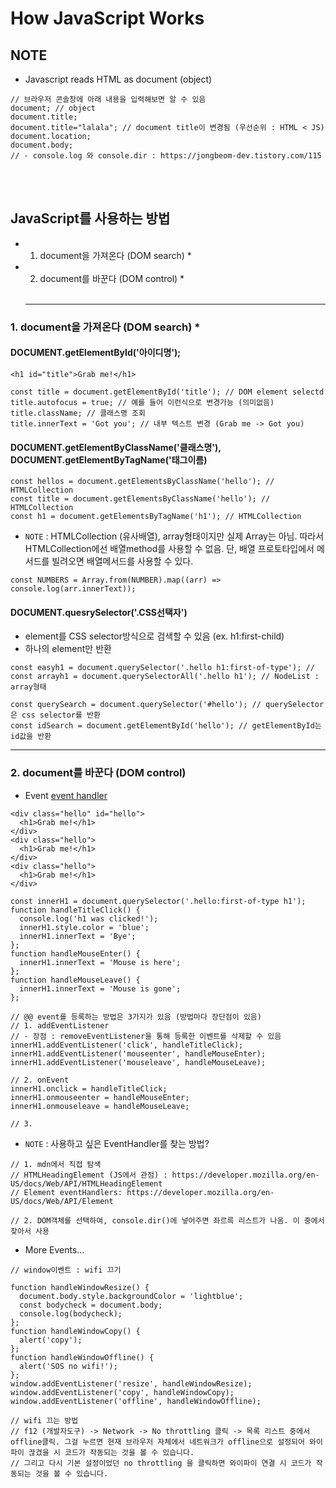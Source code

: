 # How JavaScript Works

## NOTE

- Javascript reads HTML as document (object)

```
// 브라우저 콘솔창에 아래 내용을 입력해보면 알 수 있음
document; // object
document.title;
document.title="lalala"; // document title이 변경됨 (우선순위 : HTML < JS)
document.location;
document.body;
// - console.log 와 console.dir : https://jongbeom-dev.tistory.com/115
```

<br><br>

## JavaScript를 사용하는 방법

- 1. document을 가져온다 (DOM search) \*
- 2. document를 바꾼다 (DOM control) \*
  <br><br>
  <hr>

### 1. document을 가져온다 (DOM search) \*

#### DOCUMENT.getElementById('아이디명');

```
<h1 id="title">Grab me!</h1>
```

```
const title = document.getElementById('title'); // DOM element selectd
title.autofocus = true; // 예를 들어 이런식으로 변경가능 (의미없음)
title.className; // 클래스명 조회
title.innerText = 'Got you'; // 내부 텍스트 변경 (Grab me -> Got you)
```

#### DOCUMENT.getElementByClassName('클래스명'), DOCUMENT.getElementByTagName('태그이름)

```
const hellos = document.getElementsByClassName('hello'); // HTMLCollection
const title = document.getElementsByClassName('hello'); // HTMLCollection
const h1 = document.getElementsByTagName('h1'); // HTMLCollection
```

- `NOTE` : HTMLCollection (유사배열), array형태이지만 실제 Array는 아님. 따라서 HTMLCollection에선 배열method를 사용할 수 없음. 단, 배열 프로토타입에서 메서드를 빌려오면 배열메서드를 사용할 수 있다.

```
const NUMBERS = Array.from(NUMBER).map((arr) => console.log(arr.innerText));
```

#### DOCUMENT.quesrySelector('.CSS선택자')

- element를 CSS selector방식으로 검색할 수 있음 (ex. h1:first-child)
- 하나의 element만 반환

```
const easyh1 = document.querySelector('.hello h1:first-of-type'); //
const arrayh1 = document.querySelectorAll('.hello h1'); // NodeList : array형태
```

```
const querySearch = document.querySelector('#hello'); // querySelector은 css selector를 반환
const idSearch = document.getElementById('hello'); // getElementById는 id값을 반환
```

<hr>

### 2. document를 바꾼다 (DOM control)

- Event [event handler](https://developer.mozilla.org/ko/docs/Web/Events)

```
<div class="hello" id="hello">
  <h1>Grab me!</h1>
</div>
<div class="hello">
  <h1>Grab me!</h1>
</div>
<div class="hello">
  <h1>Grab me!</h1>
</div>
```

```
const innerH1 = document.querySelector('.hello:first-of-type h1');
function handleTitleClick() {
  console.log('h1 was clicked!');
  innerH1.style.color = 'blue';
  innerH1.innerText = 'Bye';
};
function handleMouseEnter() {
  innerH1.innerText = 'Mouse is here';
};
function handleMouseLeave() {
  innerH1.innerText = 'Mouse is gone';
};

// @@ event를 등록하는 방법은 3가지가 있음 (방법마다 장단점이 있음)
// 1. addEventListener
// - 장점 : removeEventListener을 통해 등록한 이벤트를 삭제할 수 있음
innerH1.addEventListener('click', handleTitleClick);
innerH1.addEventListener('mouseenter', handleMouseEnter);
innerH1.addEventListener('mouseleave', handleMouseLeave);

// 2. onEvent
innerH1.onclick = handleTitleClick;
innerH1.onmouseenter = handleMouseEnter;
innerH1.onmouseleave = handleMouseLeave;

// 3.
```

- `NOTE` : 사용하고 싶은 EventHandler를 찾는 방법?

```
// 1. mdn에서 직접 탐색
// HTMLHeadingElement (JS에서 관점) : https://developer.mozilla.org/en-US/docs/Web/API/HTMLHeadingElement
// Element eventHandlers: https://developer.mozilla.org/en-US/docs/Web/API/Element

// 2. DOM객체를 선택하여, console.dir()에 넣어주면 좌르륵 리스트가 나옴. 이 중에서 찾아서 사용
```

- More Events...

```
// window이벤트 : wifi 끄기

function handleWindowResize() {
  document.body.style.backgroundColor = 'lightblue';
  const bodycheck = document.body;
  console.log(bodycheck);
};
function handleWindowCopy() {
  alert('copy');
};
function handleWindowOffline() {
  alert('SOS no wifi!');
};
window.addEventListener('resize', handleWindowResize);
window.addEventListener('copy', handleWindowCopy);
window.addEventListener('offline', handleWindowOffline);

// wifi 끄는 방법
// f12 (개발자도구) -> Network -> No throttling 클릭 -> 목록 리스트 중에서 offline클릭. 그걸 누르면 현재 브라우저 자체에서 네트워크가 offline으로 설정되어 와이파이 끊겼을 시 코드가 작동되는 것을 볼 수 있습니다.
// 그리고 다시 기본 설정이었던 no throttling 을 클릭하면 와이파이 연결 시 코드가 작동되는 것을 볼 수 있습니다.
```

